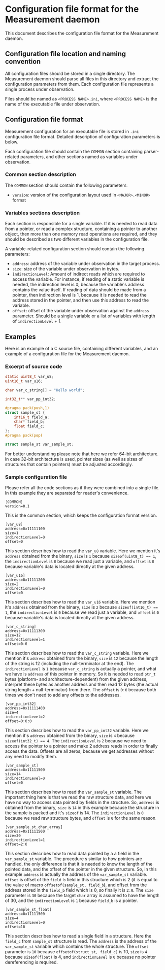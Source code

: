 # Configuration file format for the Measurement daemon

This document describes the configuration file format for the Measurement daemon.


## Configuration file location and naming convention

All configuration files should be stored in a single directory. The Measurement daemon should parse all files in this
directory and extract the configuration parameters from them. Each configuration file represents a single process under
observation.

Files should be named as `<PROCESS NAME>.ini`, where `<PROCESS NAME>` is the name of the executable file under
observation.


## Configuration file format

Measurement configuration for an executable file is stored in `.ini` configuration file format. Detailed description of
configuration parameters is below.

Each configuration file should contain the `COMMON` section containing parser-related parameters, and other sections
named as variables under observation. 


### Common section description

The `COMMON` section should contain the following parameters:
* `version`: version of the configuration layout used in `<MAJOR>.<MINOR>` format


### Variables sections description

Each section is responsible for a single variable. If it is needed to
read data from a pointer, or read a complex structure, containing a pointer to another object, then more than one
memory read operations are required, and they should be described as two different variables in the configuration file.

A variable-related configuration section should contain the following parameters:
* `address`: address of the variable under observation in the target process.
* `size`: size of the variable under observation in bytes.
* `indirectionLevel`: Amount of indirect reads which are required to access the variable. For instance, if reading of a
static variable is needed, the indirection level is 0, because the variable's address contains the value itself. If
reading of data should be made from a pointer, then indirection level is 1, because it is needed to read the address
stored in the pointer, and then use this address to read the variable.
* `offset`: offset of the variable under observation against the `address` parameter. Should be a single variable or a
list of variables with length of `indirectionLevel` + 1.


## Examples

Here is an example of a C source file, containing different variables, and an example of a configuration file for the
Measurement daemon.


### Excerpt of source code

```c
static uint8_t var_u8;
uint16_t var_u16;

char var_c_string[] = "Hello world";

int32_t** var_pp_int32;

#pragma pack(push,1)
struct sample_st {
    int16_t field_a;
    char* field_b;
    float field_c;
};
#pragma pack(pop)

struct sample_st var_sample_st;
```

For better understanding please note that here we refer 64-bit architecture. In case 32-bit architecture is used,
pointer sizes (as well as sizes of structures that contain pointers) must be adjusted accordingly.


### Sample configuration file

Please refer all the code sections as if they were combined into a single file. In this example they are separated for
reader's convenience.

```
[COMMON]
version=0.1
```

This is the common section, which keeps the configuration format version.

```
[var_u8]
address=0x11111100
size=1
indirectionLevel=0
offset=0
```

This section describes how to read the `var_u8` variable. Here we mention it's `address` obtained from the binary,
`size` is `1` because `sizeof(uint8_t) == 1`, the `indirectionLevel` is `0` because we read just a variable, and
`offset` is `0` because variable's data is located directly at the given address.

```
[var_u16]
address=0x11111200
size=2
indirectionLevel=0
offset=0
```

This section describes how to read the `var_u16` variable. Here we mention it's `address` obtained from the binary,
`size` is `2` because `sizeof(int16_t) == 1`, the `indirectionLevel` is `0` because we read just a variable, and
`offset` is `0` because variable's data is located directly at the given address.

```
[var_c_string]
address=0x11111300
size=12
indirectionLevel=1
offset=0:0
```

This section describes how to read the `var_c_string` variable. Here we mention it's `address` obtained from the binary,
`size` is `12` because the length of the string is 12 (including the null-terminator at the end). The `indirectionLevel`
is `1` because `var_c_string` is actually a pointer, and what we have is `address` of this pointer in memory. So it is
needed to read `ptr_t` bytes (platform- and architecture-dependent) from the given address, interpret these bytes as
another address and then read 12 bytes (the actual string length + null-terminator) from there. The `offset` is `0:0`
because both times we don't need to add any offsets to the addresses.

```
[var_pp_int32]
address=0x11111400
size=4
indirectionLevel=2
offset=0:0:0
```

This section describes how to read the `var_pp_int32` variable. Here we mention it's `address` obtained from the binary,
`size` is `4` because `sizeof(int32_t) == 4`. The `indirectionLevel` is `2` because we need to access the pointer to a
pointer and make 2 address reads in order to finally access the data. Offsets are all zeros, because we get addresses
without any need to modify them.

```
[var_sample_st]
address=0x11111500
size=14
indirectionLevel=0
offset=0
```

This section describes how to read the `var_sample_st` variable. The important thing here is that we read the raw
structure data, and here we have no way to access data pointed by fields in the structure. So, `address` is obtained
from the binary, `size` is `14` in this example because the structure in the sample is packed and it's `sizeof` is 14.
The `indirectionLevel` is `0` because we read raw structure bytes, and `offset` is `0` for the same reason.

```
[var_sample_st_char_array]
address=0x11111500
size=30
indirectionLevel=1
offset=2:0
```

This section describes how to read data pointed by a a field in the `var_sample_st` variable. The procedure s similar
to how pointers are handled, the only difference is that it is needed to know the length of the pointed data, and the
offset of the pointer in the given structure. So, in this example `address` is actually the address of the
`var_sample_st` variable. `offset` is offset of the `field_b` field in this structure which is 2 (it is equal to the
value of macro `offsetof(sample_st, field_b`), and offset from the address stored in the `field_b` field which is 0, so
finally it is `2:0`. The `size` parameter is `30` because the target `char` array is assumed to have the length of 30,
and the `indirectionLevel` is `1` because `field_b` is a pointer.

```
[var_sample_st_float]
address=0x11111500
size=4
indirectionLevel=0
offset=10
```

This section describes how to read a single field in a structure. Here the `field_c` from `sample_st` structure is read.
The `address` is the address of the `var_sample_st` variable which contains the whole structure. The `offset` parameter
is `10` because `offsetof(struct_st, field_c)` is 10, `size` is `4` because `sizeof(float)` is 4, and `indirectionLevel`
is `0` because no pointer dereferencing is required.
